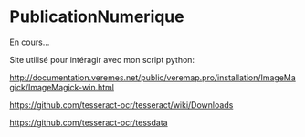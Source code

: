 # PublicationNumerique

En cours...

Site utilisé pour intéragir avec mon script python: 

http://documentation.veremes.net/public/veremap.pro/installation/ImageMagick/ImageMagick-win.html

https://github.com/tesseract-ocr/tesseract/wiki/Downloads

https://github.com/tesseract-ocr/tessdata
